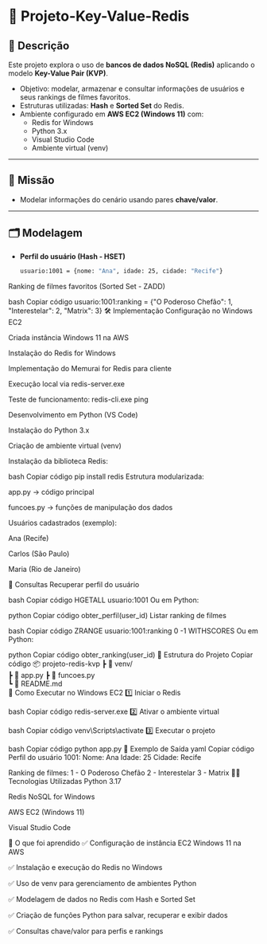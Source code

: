 # 🚀 Projeto-Key-Value-Redis  

## 📌 Descrição  
Este projeto explora o uso de **bancos de dados NoSQL (Redis)** aplicando o modelo **Key-Value Pair (KVP)**.  

- Objetivo: modelar, armazenar e consultar informações de usuários e seus rankings de filmes favoritos.  
- Estruturas utilizadas: **Hash** e **Sorted Set** do Redis.  
- Ambiente configurado em **AWS EC2 (Windows 11)** com:  
  - Redis for Windows  
  - Python 3.x  
  - Visual Studio Code  
  - Ambiente virtual (venv)  

---

## 🎯 Missão  
- Modelar informações do cenário usando pares **chave/valor**.  

---

## 🗂️ Modelagem  

- **Perfil do usuário (Hash - HSET)**  
  ```bash
  usuario:1001 = {nome: "Ana", idade: 25, cidade: "Recife"}
Ranking de filmes favoritos (Sorted Set - ZADD)

bash
Copiar código
usuario:1001:ranking = {"O Poderoso Chefão": 1, "Interestelar": 2, "Matrix": 3}
🛠️ Implementação
Configuração no Windows EC2

Criada instância Windows 11 na AWS

Instalação do Redis for Windows

Implementação do Memurai for Redis para cliente

Execução local via redis-server.exe

Teste de funcionamento: redis-cli.exe ping

Desenvolvimento em Python (VS Code)

Instalação do Python 3.x

Criação de ambiente virtual (venv)

Instalação da biblioteca Redis:

bash
Copiar código
pip install redis
Estrutura modularizada:

app.py → código principal

funcoes.py → funções de manipulação dos dados

Usuários cadastrados (exemplo):

Ana (Recife)

Carlos (São Paulo)

Maria (Rio de Janeiro)

🔎 Consultas
Recuperar perfil do usuário

bash
Copiar código
HGETALL usuario:1001
Ou em Python:

python
Copiar código
obter_perfil(user_id)
Listar ranking de filmes

bash
Copiar código
ZRANGE usuario:1001:ranking 0 -1 WITHSCORES
Ou em Python:

python
Copiar código
obter_ranking(user_id)
📂 Estrutura do Projeto
Copiar código
📦 projeto-redis-kvp
 ┣ 📂 venv/      
 ┣ 📜 app.py 
 ┣ 📜 funcoes.py    
 ┗ 📜 README.md        
🚀 Como Executar no Windows EC2
1️⃣ Iniciar o Redis

bash
Copiar código
redis-server.exe
2️⃣ Ativar o ambiente virtual

bash
Copiar código
venv\Scripts\activate
3️⃣ Executar o projeto

bash
Copiar código
python app.py
📌 Exemplo de Saída
yaml
Copiar código
Perfil do usuário 1001:
Nome: Ana
Idade: 25
Cidade: Recife

Ranking de filmes:
1 - O Poderoso Chefão
2 - Interestelar
3 - Matrix
🧑‍💻 Tecnologias Utilizadas
Python 3.17

Redis NoSQL for Windows

AWS EC2 (Windows 11)

Visual Studio Code

📘 O que foi aprendido
✅ Configuração de instância EC2 Windows 11 na AWS

✅ Instalação e execução do Redis no Windows

✅ Uso de venv para gerenciamento de ambientes Python

✅ Modelagem de dados no Redis com Hash e Sorted Set

✅ Criação de funções Python para salvar, recuperar e exibir dados

✅ Consultas chave/valor para perfis e rankings
